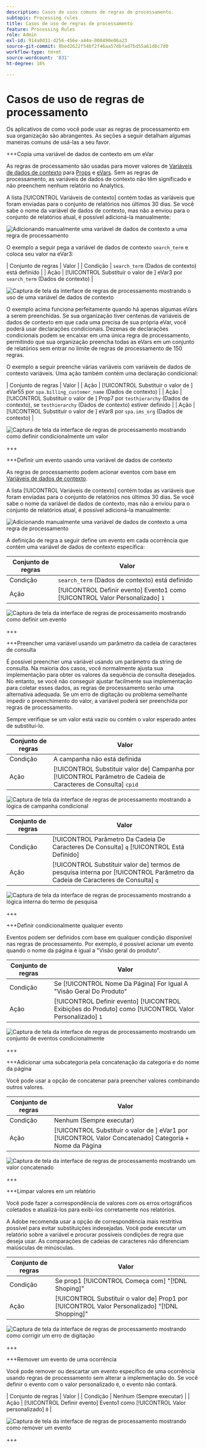 ```yaml
---
description: Casos de usos comuns de regras de processamento.
subtopic: Processing rules
title: Casos de uso de regras de processamento
feature: Processing Rules
role: Admin
exl-id: 914a0d31-d256-456e-a44a-008490e86a23
source-git-commit: 0bed2622f54bf2f46aa57dbfad7bd55a61d6c7d0
workflow-type: tm+mt
source-wordcount: '831'
ht-degree: 16%

---
```


# Casos de uso de regras de processamento

Os aplicativos de como você pode usar as regras de processamento em sua organização são abrangentes. As seções a seguir detalham algumas maneiras comuns de usá-las a seu favor.

+++Copia uma variável de dados de contexto em um eVar

As regras de processamento são usadas para mover valores de [Variáveis de dados de contexto](/help/implement/vars/page-vars/contextdata.md) para [Props](/help/components/dimensions/prop.md) e [eVars](/help/components/dimensions/evar.md). Sem as regras de processamento, as variáveis de dados de contexto não têm significado e não preenchem nenhum relatório no Analytics.

A lista [!UICONTROL Variáveis de contexto] contém todas as variáveis que foram enviadas para o conjunto de relatórios nos últimos 30 dias. Se você sabe o nome da variável de dados de contexto, mas não a enviou para o conjunto de relatórios atual, é possível adicioná-la manualmente:

![Adicionando manualmente uma variável de dados de contexto a uma regra de processamento](assets/add-context-variable.png)

O exemplo a seguir pega a variável de dados de contexto `search_term` e coloca seu valor na eVar3:

| Conjunto de regras | Valor |
| Condição | `search_term` (Dados de contexto) está definido |
| Ação | [!UICONTROL Substituir o valor de ] eVar3 por `search_term` (Dados de contexto) |

![Captura de tela da interface de regras de processamento mostrando o uso de uma variável de dados de contexto](assets/set-context-data.png)

O exemplo acima funciona perfeitamente quando há apenas algumas eVars a serem preenchidas. Se sua organização tiver centenas de variáveis de dados de contexto em que cada uma precisa de sua própria eVar, você poderá usar declarações condicionais. Dezenas de declarações condicionais podem se encaixar em uma única regra de processamento, permitindo que sua organização preencha todas as eVars em um conjunto de relatórios sem entrar no limite de regras de processamento de 150 regras.

O exemplo a seguir preenche várias variáveis com variáveis de dados de contexto variáveis. Uma ação também contém uma declaração condicional:

| Conjunto de regras | Valor |
| Ação | [!UICONTROL Substituir o valor de ] eVar55 por `spa.billing_customer_name` (Dados de contexto) |
| Ação | [!UICONTROL Substituir o valor de ] Prop7 por `testhierarchy` (Dados de contexto), se `testhierarchy` (Dados de contexto) estiver definido |
| Ação | [!UICONTROL Substituir o valor de ] eVar8 por `spa.ims_org` (Dados de contexto) |

![Captura de tela da interface de regras de processamento mostrando como definir condicionalmente um valor](assets/add-conditional.png)

+++

+++Definir um evento usando uma variável de dados de contexto

As regras de processamento podem acionar eventos com base em [Variáveis de dados de contexto](/help/implement/vars/page-vars/contextdata.md).

A lista [!UICONTROL Variáveis de contexto] contém todas as variáveis que foram enviadas para o conjunto de relatórios nos últimos 30 dias. Se você sabe o nome da variável de dados de contexto, mas não a enviou para o conjunto de relatórios atual, é possível adicioná-la manualmente:

![Adicionando manualmente uma variável de dados de contexto a uma regra de processamento](assets/add-context-variable.png)

A definição de regra a seguir define um evento em cada ocorrência que contém uma variável de dados de contexto específica:

| Conjunto de regras | Valor |
| --- | --- |
| Condição | `search_term` (Dados de contexto) está definido |
| Ação | [!UICONTROL Definir evento] Evento1 como [!UICONTROL Valor Personalizado] `1` |

![Captura de tela da interface de regras de processamento mostrando como definir um evento](assets/processing_rule_set_event.png)

+++

+++Preencher uma variável usando um parâmetro da cadeia de caracteres de consulta

É possível preencher uma variável usando um parâmetro da string de consulta. Na maioria dos casos, você normalmente ajusta sua implementação para obter os valores da sequência de consulta desejados. No entanto, se você não conseguir ajustar facilmente sua implementação para coletar esses dados, as regras de processamento serão uma alternativa adequada. Se um erro de digitação ou problema semelhante impedir o preenchimento do valor, a variável poderá ser preenchida por regras de processamento.

Sempre verifique se um valor está vazio ou contém o valor esperado antes de substituí-lo.

| Conjunto de regras | Valor |
| --- | --- |
| Condição | A campanha não está definida |
| Ação | [!UICONTROL Substituir valor de] Campanha por [!UICONTROL Parâmetro de Cadeia de Caracteres de Consulta] `cpid` |

![Captura de tela da interface de regras de processamento mostrando a lógica de campanha condicional](assets/set-campaign-conditionally.png)

| Conjunto de regras | Valor |
| --- | --- |
| Condição | [!UICONTROL Parâmetro Da Cadeia De Caracteres De Consulta] `q` [!UICONTROL Está Definido] |
| Ação | [!UICONTROL Substituir valor de] termos de pesquisa interna por [!UICONTROL Parâmetro da Cadeia de Caracteres de Consulta] `q` |

![Captura de tela da interface de regras de processamento mostrando a lógica interna do termo de pesquisa](assets/populate-internal-search-terms.png)

+++

+++Definir condicionalmente qualquer evento

Eventos podem ser definidos com base em qualquer condição disponível nas regras de processamento. Por exemplo, é possível acionar um evento quando o nome da página é igual a &quot;Visão geral do produto&quot;.

| Conjunto de regras | Valor |
| --- | --- |
| Condição | Se [!UICONTROL Nome Da Página] For Igual A &quot;Visão Geral Do Produto&quot; |
| Ação | [!UICONTROL Definir evento] [!UICONTROL Exibições do Produto] como [!UICONTROL Valor Personalizado] `1` |

![Captura de tela da interface de regras de processamento mostrando um conjunto de eventos condicionalmente](assets/set-product-view-event.png)

+++

+++Adicionar uma subcategoria pela concatenação da categoria e do nome da página

Você pode usar a opção de concatenar para preencher valores combinando outros valores.

| Conjunto de regras | Valor |
| --- | --- |
| Condição | Nenhum (Sempre executar) |
| Ação | [!UICONTROL Substituir o valor de ] eVar1 por [!UICONTROL Valor Concatenado] Categoria + Nome da Página |

![Captura de tela da interface de regras de processamento mostrando um valor concatenado](assets/add-subcategory-using-concat.png)

+++

+++Limpar valores em um relatório

Você pode fazer a correspondência de valores com os erros ortográficos coletados e atualizá-los para exibi-los corretamente nos relatórios.

A Adobe recomenda usar a opção de correspondência mais restritiva possível para evitar substituições indesejadas. Você pode executar um relatório sobre a variável e procurar possíveis condições de regra que deseja usar. As comparações de cadeias de caracteres não diferenciam maiúsculas de minúsculas.

| Conjunto de regras | Valor |
| --- | --- |
| Condição | Se prop1 [!UICONTROL Começa com] &quot;[!DNL Shoping]&quot; |
| Ação | [!UICONTROL Substituir o valor de] Prop1 por [!UICONTROL Valor Personalizado] &quot;[!DNL Shopping]&quot; |

![Captura de tela da interface de regras de processamento mostrando como corrigir um erro de digitação](assets/clean-up-values-in-report.png)

+++

+++Remover um evento de uma ocorrência

Você pode remover ou descartar um evento específico de uma ocorrência usando regras de processamento sem alterar a implementação do. Se você definir o evento com o valor personalizado `0`, o evento não contará.

| Conjunto de regras | Valor |
| Condição | Nenhum (Sempre executar) |
| Ação | [!UICONTROL Definir evento] Evento1 como [!UICONTROL Valor personalizado] `0` |

![Captura de tela da interface de regras de processamento mostrando como remover um evento](assets/remove_event.png)

+++
